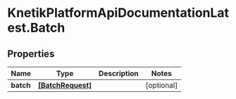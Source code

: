# KnetikPlatformApiDocumentationLatest.Batch

## Properties
Name | Type | Description | Notes
------------ | ------------- | ------------- | -------------
**batch** | [**[BatchRequest]**](BatchRequest.md) |  | [optional] 


